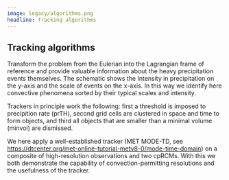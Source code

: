 ```yaml
---
image: legacy/algorithms.png
headline: Tracking algorithms
---
```


## Tracking algorithms

Transform the problem from the Eulerian into the Lagrangian frame of reference and provide valuable information about the heavy precipitation events themselves. The schematic shows the Intensity in precipitation on the y-axis and the scale of events on the x-axis. In this way we identify here convective phenomena sorted by their typical scales and intensity.

Trackers in principle work the following: first a threshold is imposed to precipition rate (prTH), second grid cells are clustered in space and time to form objects, and third all objects that are smaller than a minimal volume (minvol) are dismissed.

We here apply a well-established tracker (MET MODE-TD, see https://dtcenter.org/met-online-tutorial-metv8-0/mode-time-domain) on a composite of high-resolution observations and two cpRCMs. With this we both demonstrate the capability of convection-permitting resolutions and the usefulness of the tracker.
